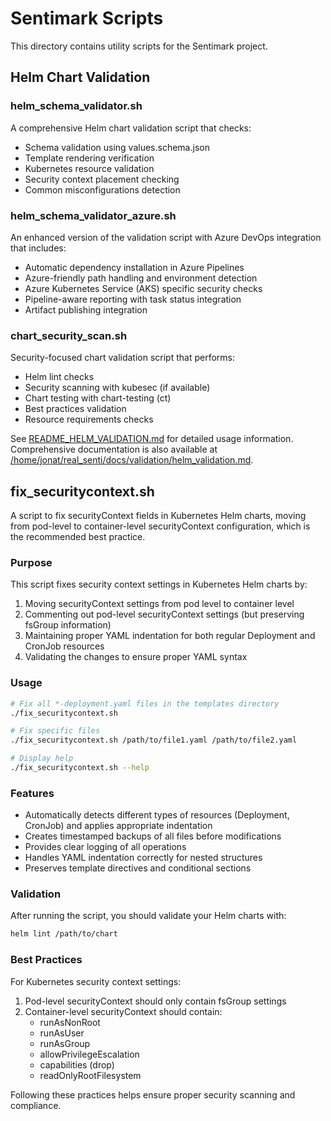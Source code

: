# Sentimark Scripts

This directory contains utility scripts for the Sentimark project.

## Helm Chart Validation

### helm_schema_validator.sh

A comprehensive Helm chart validation script that checks:
- Schema validation using values.schema.json
- Template rendering verification
- Kubernetes resource validation
- Security context placement checking
- Common misconfigurations detection

### helm_schema_validator_azure.sh

An enhanced version of the validation script with Azure DevOps integration that includes:
- Automatic dependency installation in Azure Pipelines
- Azure-friendly path handling and environment detection
- Azure Kubernetes Service (AKS) specific security checks
- Pipeline-aware reporting with task status integration
- Artifact publishing integration

### chart_security_scan.sh

Security-focused chart validation script that performs:
- Helm lint checks
- Security scanning with kubesec (if available)
- Chart testing with chart-testing (ct)
- Best practices validation
- Resource requirements checks

See [README_HELM_VALIDATION.md](/home/jonat/real_senti/scripts/README_HELM_VALIDATION.md) for detailed usage information.
Comprehensive documentation is also available at [/home/jonat/real_senti/docs/validation/helm_validation.md](/home/jonat/real_senti/docs/validation/helm_validation.md).

## fix_securitycontext.sh

A script to fix securityContext fields in Kubernetes Helm charts, moving from pod-level to container-level securityContext configuration, which is the recommended best practice.

### Purpose

This script fixes security context settings in Kubernetes Helm charts by:

1. Moving securityContext settings from pod level to container level
2. Commenting out pod-level securityContext settings (but preserving fsGroup information)
3. Maintaining proper YAML indentation for both regular Deployment and CronJob resources
4. Validating the changes to ensure proper YAML syntax

### Usage

```bash
# Fix all *-deployment.yaml files in the templates directory
./fix_securitycontext.sh

# Fix specific files
./fix_securitycontext.sh /path/to/file1.yaml /path/to/file2.yaml

# Display help
./fix_securitycontext.sh --help
```

### Features

- Automatically detects different types of resources (Deployment, CronJob) and applies appropriate indentation
- Creates timestamped backups of all files before modifications
- Provides clear logging of all operations
- Handles YAML indentation correctly for nested structures
- Preserves template directives and conditional sections

### Validation

After running the script, you should validate your Helm charts with:

```bash
helm lint /path/to/chart
```

### Best Practices

For Kubernetes security context settings:

1. Pod-level securityContext should only contain fsGroup settings
2. Container-level securityContext should contain:
   - runAsNonRoot
   - runAsUser
   - runAsGroup
   - allowPrivilegeEscalation
   - capabilities (drop)
   - readOnlyRootFilesystem

Following these practices helps ensure proper security scanning and compliance.